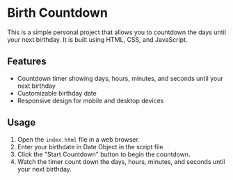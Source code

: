 # Birth Countdown

This is a simple personal project that allows you to countdown the days until your next birthday. It is built using HTML, CSS, and JavaScript.

## Features

- Countdown timer showing days, hours, minutes, and seconds until your next birthday
- Customizable birthday date
- Responsive design for mobile and desktop devices

## Usage

1. Open the `index.html` file in a web browser.
2. Enter your birthdate in Date Object in the script file
3. Click the "Start Countdown" button to begin the countdown.
4. Watch the timer count down the days, hours, minutes, and seconds until your next birthday.

